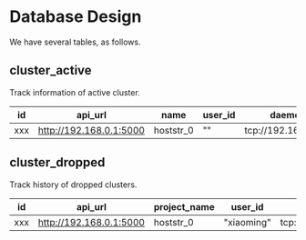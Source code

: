 # Database Design

We have several tables, as follows.

## cluster_active
Track information of active cluster.

id | api_url | name | user_id | daemon_url | apply_ts | drop_ts
---- | --------| ------------ |---------| --------- | --------- |-------
xxx  | http://192.168.0.1:5000| hoststr_0 | "" | tcp://192.168.0.1:2375 | 20160430101010 |


## cluster_dropped
Track history of dropped clusters.

id | api_url | project_name | user_id | daemon_url | apply_ts | drop_ts
---- | --------| ------------ |---------| --------- | --------- |-------
xxx  | http://192.168.0.1:5000| hoststr_0 | "xiaoming" | tcp://192.168.0.1:2375 | 20160430101010 | 20160430121212

